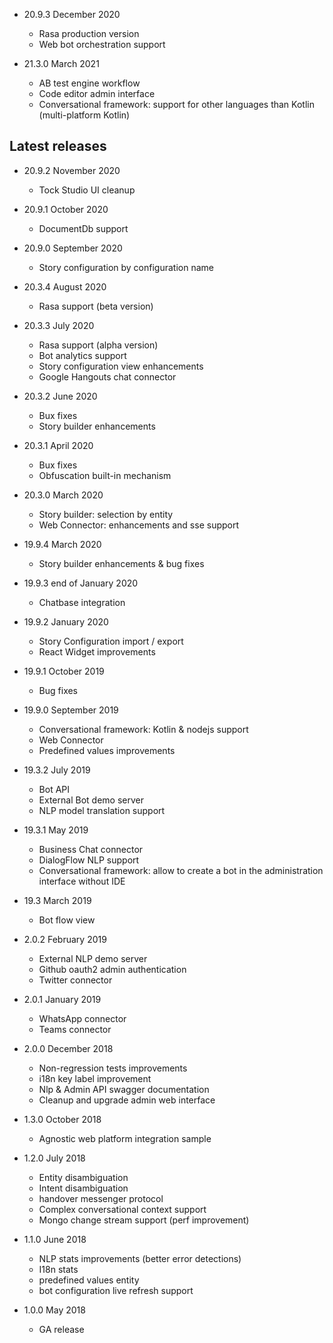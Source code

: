 - 20.9.3 December 2020
    - Rasa production version
    - Web bot orchestration support   
    
- 21.3.0 March 2021
    - AB test engine workflow
    - Code editor admin interface 
    - Conversational framework: support for other languages than Kotlin (multi-platform Kotlin)         
    
## Latest releases

- 20.9.2 November 2020
    - Tock Studio UI cleanup 

- 20.9.1 October 2020
   - DocumentDb support

- 20.9.0 September 2020
    - Story configuration by configuration name 

- 20.3.4 August 2020
    - Rasa support (beta version)   

- 20.3.3 July 2020
    - Rasa support (alpha version)   
    - Bot analytics support
    - Story configuration view enhancements 
    - Google Hangouts chat connector

- 20.3.2 June 2020 
    - Bux fixes
    - Story builder enhancements

- 20.3.1 April 2020    
    - Bux fixes
    - Obfuscation built-in mechanism

- 20.3.0 March 2020
    - Story builder: selection by entity
    - Web Connector: enhancements and sse support

- 19.9.4 March 2020   
    - Story builder enhancements & bug fixes

- 19.9.3 end of January 2020   
    - Chatbase integration 
        
- 19.9.2 January 2020   
    - Story Configuration import / export 
    - React Widget improvements       
        
- 19.9.1 October 2019
    - Bug fixes        
              
- 19.9.0 September 2019      
    - Conversational framework: Kotlin & nodejs support
    - Web Connector
    - Predefined values improvements              
              
- 19.3.2 July 2019
    - Bot API
    - External Bot demo server
    - NLP model translation support                
              
- 19.3.1 May 2019
    - Business Chat connector
    - DialogFlow NLP support
    - Conversational framework: allow to create a bot in the administration interface without IDE
              
- 19.3 March 2019
    - Bot flow view     

- 2.0.2 February 2019
    - External NLP demo server
    - Github oauth2 admin authentication
    - Twitter connector 
  
- 2.0.1 January 2019
    - WhatsApp connector
    - Teams connector 
 
- 2.0.0 December 2018
    - Non-regression tests improvements
    - i18n key label improvement
    - Nlp & Admin API swagger documentation          
    - Cleanup and upgrade admin web interface    
    
- 1.3.0 October 2018    
    - Agnostic web platform integration sample 
    
- 1.2.0 July 2018
    - Entity disambiguation 
    - Intent disambiguation  
    - handover messenger protocol 
    - Complex conversational context support
    - Mongo change stream support (perf improvement)         
    
- 1.1.0 June 2018
    - NLP stats improvements (better error detections)
    - I18n stats
    - predefined values entity
    - bot configuration live refresh support 
    
- 1.0.0 May 2018
    - GA release




    
